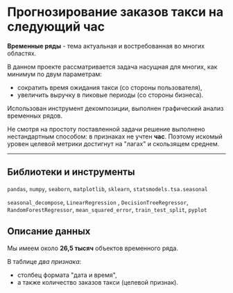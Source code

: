 # Прогнозирование заказов такси на следующий час

**Временные ряды** - тема актуальная и востребованная во многих областях. 

В данном проекте рассматривается задача насущная для многих, как минимум по двум параметрам: 
- сократить время ожидания такси (со стороны пользователя), 
- увеличить выручку в пиковые периоды (со стороны бизнеса).

Использован инструмент декомпозиции, выполнен графический анализ временных рядов.

Не смотря на простоту поставленной задачи решение выполнено нестандартным способом: в признаках не учтен **час**. Поэтому искомый уровен целевой метрики достигнут на "лагах" и скользящем среднем.

___

## Библиотеки и инструменты

`pandas`, `numpy`, `seaborn`, `matplotlib`, `sklearn`, `statsmodels.tsa.seasonal`

`seasonal_decompose`, `LinearRegression` , `DecisionTreeRegressor`, `RandomForestRegressor`, `mean_squared_error`,  `train_test_split`, `pyplot`


## Описание данных

Мы имеем около **26,5 тысяч** объектов временного ряда. 
 
В таблице *два признака*: 

- столбец формата "дата и время", 
- а также количество заказов такси (целевой признак).

